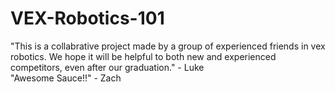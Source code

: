# VEX-Robotics-101
"This is a collabrative project made by a group of experienced friends in vex robotics. We hope it will be helpful to both new and experienced competitors, even after our graduation." - Luke
<br>
"Awesome Sauce!!" - Zach
